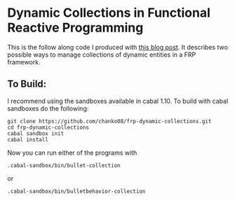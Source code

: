 # Dynamic Collections in Functional Reactive Programming
This is the follow along code I produced with 
[this blog post](http://alexbechanko.com/dynamic-frp-elements.html).
It describes two possible ways to manage collections of dynamic entities in a
FRP framework.

## To Build:
I recommend using the sandboxes available in cabal 1.10.
To build with cabal sandboxes do the following:

    git clone https://github.com/chanko08/frp-dynamic-collections.git 
    cd frp-dynamic-collections
    cabal sandbox init
    cabal install

Now you can run either of the programs with

    .cabal-sandbox/bin/bullet-collection

or

    .cabal-sandbox/bin/bulletbehavior-collection

